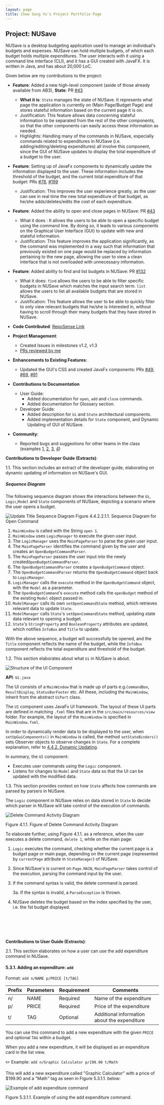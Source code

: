 ```yaml
---
layout: page
title: Chew Song Yu's Project Portfolio Page
---
```


## Project: NUSave

NUSave is a desktop budgeting application used to manage an individual's budgets and expenses. NUSave can hold multiple
budgets, of which each budget holds multiple expenditures. The user interacts with it using a command line interface (CLI),
and it has a GUI created with JavaFX. It is written in Java, and has about 20,000 LoC.

Given below are my contributions to the project:

-  **Feature**: Added a new high-level component (aside of those already available from AB3), **State**: 
PR [#43](https://github.com/AY2021S1-CS2103T-T11-4/tp/pull/43)

    - **What it is**: `State` manages the state of NUSave. It represents what page the application is currently on 
    (Main Page/Budget Page) and stores stateful information based on the current page it is on.  
	- Justification: This feature allows data concerning stateful information to be separated from the rest of the other
	components, so that the other components can easily access these information as needed. 
	- Highlights: Handling many of the commands in NUSave, especially commands related to expenditures in NUSave (i.e. 
	adding/editing/deleting expenditures) all involve this component, since the GUI of NUSave updates to display the total
	expenditure of a budget to the user.

-  **Feature**: Setting up of JavaFx components to dynamically update the information displayed to the user. These information
includes the threshold of the budget, and the current total expenditure of that budget: PRs [#78](https://github.com/AY2021S1-CS2103T-T11-4/tp/pull/78), 
[#199](https://github.com/AY2021S1-CS2103T-T11-4/tp/pull/199)
	- Justification: This improves the user experience greatly, as the user can see in real time the new total expenditure of
	that budget, as he/she adds/deletes/edits the cost of each expenditure.

- **Feature**: Added the ability to open and close pages in NUSave: PR [#43](https://github.com/AY2021S1-CS2103T-T11-4/tp/pull/43)
	- What it does : It allows the users to be able to open a specific budget using the command line. By doing so, it leads to
	various components on the Graphical User Interface (GUI) to update with new and stateful information.
	- Justification: This feature improves the application significantly, as the command was implemented in a way such that
	information that previously existed on one page would be replaced by information pertaining to the new page, allowing the
	user to view a clean interface that is not overloaded with unnecessary information.

- **Feature**: Added ability to find and list budgets in NUSave: PR [#132](https://github.com/AY2021S1-CS2103T-T11-4/tp/pull/132)
	- What it does: `find` allows the users to be able to filter specific budgets in NUSave which matches the input search term.
	`list` allows the users to list all available budgets that are stored in NUSave.
	- Justification: This feature allows the user to be able to quickly filter to only view relevant budgets that he/she is
	interested in, without having to scroll through their many budgets that they have stored in NUSave.

- **Code Contributed**: [RepoSense Link](https://nus-cs2103-ay2021s1.github.io/tp-dashboard/#breakdown=true&search=&sort=groupTitle&sortWithin=title&since=2020-08-14&timeframe=commit&mergegroup=&groupSelect=groupByRepos&checkedFileTypes=docs~functional-code~test-code~other&tabOpen=true&tabType=authorship&tabAuthor=sogggy&tabRepo=AY2021S1-CS2103T-T11-4%2Ftp%5Bmaster%5D&authorshipIsMergeGroup=false&authorshipFileTypes=docs~functional-code~test-code)

- **Project Management**:
	- Created Issues in milestones v1.2, v1.3
	- [PRs reviewed by me](https://github.com/AY2021S1-CS2103T-T11-4/tp/pulls?q=is%3Apr+reviewed-by%3Asogggy)

- **Enhancements to Existing Features**:
	- Updated the GUI's CSS and created JavaFx components: PRs [#49](https://github.com/AY2021S1-CS2103T-T11-4/tp/pull/49),
	[#69](https://github.com/AY2021S1-CS2103T-T11-4/tp/pull/69), [#91](https://github.com/AY2021S1-CS2103T-T11-4/tp/pull/91)

- **Contributions to Documentation**
	- User Guide:
		- Added documentation for `open`, `add` and `close` commands.
		- Added documentation for Glossary section.
	- Developer Guide:
		- Added description for `Ui` and `State` architectural components.
		- Added implementation details for `State` component, and Dynamic Updating of GUI of NUSave.

- **Community**:
	- Reported bugs and suggestions for other teams in the class (examples [1](https://github.com/AY2021S1-CS2103T-T12-3/tp/issues/215),
	[2](https://github.com/AY2021S1-CS2103T-T12-3/tp/issues/219), [3](https://github.com/AY2021S1-CS2103T-T12-3/tp/issues/215),
	[4](https://github.com/AY2021S1-CS2103T-T12-3/tp/issues/217))

**Contributions to Developer Guide (Extracts)**:

1.1. This section includes an extract of the developer guide, elaborating on dynamic updating of information 
on NUSave's GUI.

##### Sequence Diagram

The following sequence diagram shows the interactions between the `Ui`, `Logic`,`Model` and `State` components of NUSave,
depicting a scenario where the user opens a budget.

![Update Title Sequence Diagram](../images/UpdateTitleSequenceDiagram.png)
Figure 4.4.2.2.1.1. Sequence Diagram for Open Command

1. `MainWindow` is called with the String `open 1`.
2. `MainWindow` uses `LogicManager` to execute the given user input.
1. The `LogicManager` uses the `MainPageParser` to parse the given user input.
2. The `MainPageParser` identifies the command given by the user and creates an `OpenBudgetCommandParser`.
3. The `MainPageParser` passes the user input into the newly created`OpenBudgetCommandParser`.
4. The `OpenBudgetCommandParser` creates a `OpenBudgetCommand` object.
5. The `OpenBudgetCommandParser` returns the `OpenBudgetCommand` object back to `LogicManager`.
6. `LogicManager` calls the `execute` method in the `OpenBudgetCommand` object, with the `Model` as a 
parameter.
7. The `OpenBudgetCommand`'s `execute` method calls the `openBudget` method of the existing 
`Model` object passed in.
8. `ModelManager` calls its own `setOpenCommandState` method, which retrieves relevant data to update `State`.
9. `ModelManager` calls `State`'s `setOpenCommandState` method, updating state data relevant to opening a budget.
10. `State`'s `StringProperty` and `BooleanProperty` attributes are updated, which notifies `InfoBox`
and `Title` to update.

With the above sequence, a budget will successfully be opened, and the `Title` component reflects the name of 
the budget, while the `InfoBox` component reflects the total expenditure and threshold of the budget.
 
 1.2. This section elaborates about what `Ui` in NUSave is about.
 
 ![Structure of the UI Component](../images/UiClassDiagram.png)
 
 **API**: `Ui.java`
 
 The UI consists of a `MainWindow` that is made up of parts e.g.`CommandBox`, `ResultDisplay`,
 `StatusBarFooter` etc. All these, including the `MainWindow`, inherit from the abstract `UiPart` class.
 
 The `UI` component uses JavaFx UI framework. The layout of these UI parts are defined in matching `.fxml` files that are 
 in the `src/main/resources/view` folder. For example, the layout of the `MainWindow` is specified in `MainWindow.fxml`.
 
 In order to dynamically render data to be displayed to the user, when `setUpGuiComponents()` in `MainWindow` is called, 
 the method `setStateBinders()` sets Observer objects to observe changes in `State`. For a complete explanation,
 refer to [4.4.2. Dynamic Updating](#442-dynamic-updating).
 
 In summary, the `UI` component:
 
 * Executes user commands using the `Logic` component.
 * Listens for changes to `Model` and `State` data so that the UI can be updated with the modified data.
 
1.3. This section provides context on how `State` affects how commands are parsed by parsers in NUSave.

The `Logic` component in NUSave relies on data stored in `State` to decide which parser in NUSave will take
control of the execution of commands.

![Delete Command Activity Diagram](../images/DeleteCommandActivityDiagram.png)

Figure 4.1.1. Figure of Delete Command Activity Diagram

To elaborate further, using Figure 4.1.1. as a reference, when the user executes a delete command, `delete 1`,
while on the main page:

1. `Logic` executes the command, checking whether the current page is a budget page or main page, depending on the 
current page (represented by `currentPage` attribute in `StateManager`) of NUSave.
2. Since NUSave's is current on `Page.MAIN`, `MainPageParser` takes control of the execution, parsing the command input by the user.
3. If the command syntax is valid, the delete command is parsed.

    3a. If the syntax is invalid, a `ParseException` is thrown.

4. NUSave deletes the budget based on the index specified by the user, i.e. the 1st budget displayed.

<br/>
<br/>
<br/>
<br/>

**Contributions to User Guide (Extracts)**:

2.1. This section elaborates on how a user can use the add expenditure command in NUSave.

#### 5.3.1. Adding an expenditure: `add`

Format: `add n/NAME p/PRICE [t/TAG]`

Prefix | Parameters | Requirement | Comments
-------| -----------| ------------| ------
 n/    | NAME       | Required    | Name of the expenditure
 p/    | PRICE      | Required    | Price of the expenditure
 t/    | TAG        | Optional    | Additional information about the expenditure

You can use this command to add a new expenditure with the given `PRICE` and optional `TAG` within a budget.

When you add a new expenditure, it will be displayed as an expenditure card in the list view.
 
✏️ Example: `add n/Graphic Calculator p/199.90 t/Math`

This will add a new expenditure called "Graphic Calculator" with a price of $199.90 and a "Math" tag as seen in 
Figure 5.3.1.1. below:

![Example of add expenditure command](../images/CommandScreenShots/5_3_1_1_addExpenditure.png)

Figure 5.3.1.1. Example of using the add expenditure command.
